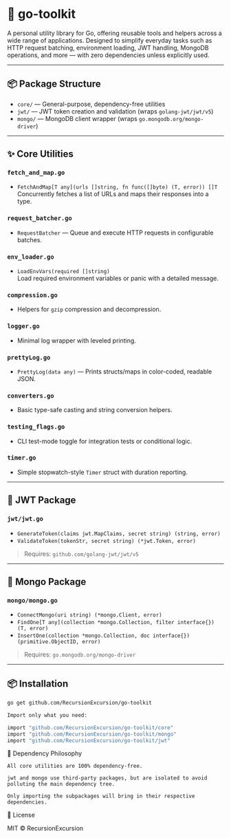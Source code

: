 # 🧰 go-toolkit

A personal utility library for Go, offering reusable tools and helpers across a wide range of applications. Designed to simplify everyday tasks such as HTTP request batching, environment loading, JWT handling, MongoDB operations, and more — with zero dependencies unless explicitly used.

---

## 📦 Package Structure

- `core/` — General-purpose, dependency-free utilities
- `jwt/` — JWT token creation and validation (wraps `golang-jwt/jwt/v5`)
- `mongo/` — MongoDB client wrapper (wraps `go.mongodb.org/mongo-driver`)

---

## ✨ Core Utilities

### `fetch_and_map.go`
- `FetchAndMap[T any](urls []string, fn func([]byte) (T, error)) []T`  
  Concurrently fetches a list of URLs and maps their responses into a type.

### `request_batcher.go`
- `RequestBatcher` — Queue and execute HTTP requests in configurable batches.

### `env_loader.go`
- `LoadEnvVars(required []string)`  
  Load required environment variables or panic with a detailed message.

### `compression.go`
- Helpers for `gzip` compression and decompression.

### `logger.go`
- Minimal log wrapper with leveled printing.

### `prettyLog.go`
- `PrettyLog(data any)` — Prints structs/maps in color-coded, readable JSON.

### `converters.go`
- Basic type-safe casting and string conversion helpers.

### `testing_flags.go`
- CLI test-mode toggle for integration tests or conditional logic.

### `timer.go`
- Simple stopwatch-style `Timer` struct with duration reporting.

---

## 🔐 JWT Package

### `jwt/jwt.go`
- `GenerateToken(claims jwt.MapClaims, secret string) (string, error)`
- `ValidateToken(tokenStr, secret string) (*jwt.Token, error)`

> Requires: `github.com/golang-jwt/jwt/v5`

---

## 🍃 Mongo Package

### `mongo/mongo.go`
- `ConnectMongo(uri string) (*mongo.Client, error)`
- `FindOne[T any](collection *mongo.Collection, filter interface{}) (T, error)`
- `InsertOne(collection *mongo.Collection, doc interface{}) (primitive.ObjectID, error)`

> Requires: `go.mongodb.org/mongo-driver`

---

## 📦 Installation

```bash
go get github.com/RecursionExcursion/go-toolkit

Import only what you need:

import "github.com/RecursionExcursion/go-toolkit/core"
import "github.com/RecursionExcursion/go-toolkit/mongo"
import "github.com/RecursionExcursion/go-toolkit/jwt"
```

🧼 Dependency Philosophy

    All core utilities are 100% dependency-free.

    jwt and mongo use third-party packages, but are isolated to avoid polluting the main dependency tree.

    Only importing the subpackages will bring in their respective dependencies.

📄 License

MIT © RecursionExcursion
